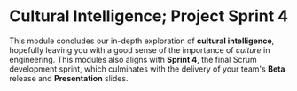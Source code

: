 # Cultural Intelligence; Project Sprint 4  

This module concludes our in-depth exploration of **cultural intelligence**,
hopefully leaving you with a good sense of the importance of *culture* in
engineering. This modules also aligns with **Sprint 4**, the final Scrum
development sprint, which culminates with the delivery of your team's **Beta**
release and **Presentation** slides.

